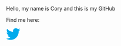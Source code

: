 Hello, my name is Cory and this is my GitHub

Find me here:

[![Twitter](Icons/twitter.png)](https://twitter.com/CoryUpham)
